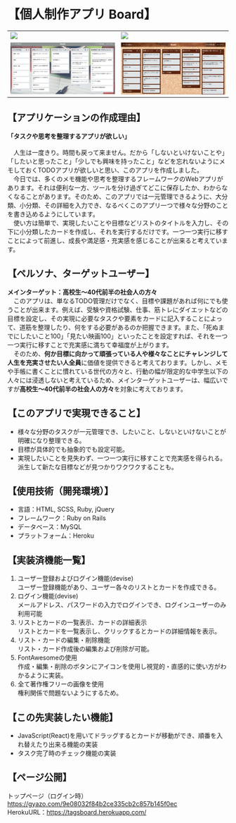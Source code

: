 # 【個人制作アプリ Board】
<table>
<tr>
<td><img src="app/assets/images/board-preview3.png"></td>
<td><img src="app/assets/images/board-preview6.png"></td>
</tr>
<tr>
<td><img src="app/assets/images/board-preview4.png"></td>
<td><img src="app/assets/images/board-preview7-wood.png"></td>
</tr>
</table>


## 【アプリケーションの作成理由】
 <b>「タスクや思考を整理するアプリが欲しい」</b><br>   
  &emsp;人生は一度きり。時間も戻って来ません。だから「しないといけないことや」「したいと思ったこと」「少しでも興味を持ったこと」などを忘れないようにメモしておくTODOアプリが欲しいと思い、このアプリを作成しました。<br>
  &emsp;今日では、多くのメモ機能や思考を整理するフレームワークのWebアプリがあります。それは便利な一方、ツールを分け過ぎてどこに保存したか、わからなくなることがあります。そのため、このアプリでは一元管理できるように、大分類、小分類、その詳細を入力でき、なるべくこのアプリ一つで様々な分野のことを書き込めるようにしています。<br>
  &emsp;使い方は簡単で、実現したいことや目標などリストのタイトルを入力し、その下に小分類したカードを作成し、それを実行するだけです。一つ一つ実行に移すことによって前進し、成長や満足感・充実感を感じることが出来ると考えています。<br>

## 【ペルソナ、ターゲットユーザー】
<b>メインターゲット：高校生〜40代前半の社会人の方々</b><br>
&emsp;このアプリは、単なるTODO管理だけでなく、目標や課題があれば何にでも使うことが出来ます。例えば、受験や資格試験、仕事、筋トレにダイエットなどの目標を設定し、その実現に必要なタスクや要素をカードに記入することによって、道筋を整理したり、何をする必要があるのか把握できます。また、「死ぬまでにしたいこと100」「見たい映画100」といったことを設定すれば、それを一つ一つ実行に移すことで充実感に満ちて幸福度が上がります。<br>
&emsp;そのため、<b>何か目標に向かって頑張っている人や様々なことにチャレンジして人生を充実させたい人全員</b>に価値を提供できると考えております。しかし、メモや手帳に書くことに慣れている世代の方々と、行動の幅が限定的な中学生以下の人々には浸透しないと考えているため、メインターゲットユーザーは、幅広いですが<b>高校生〜40代前半の社会人の方々</b>を対象に考えております。

## 【このアプリで実現できること】
  - 様々な分野のタスクが一元管理でき、したいこと、しないといけないことが明確になり整理できる。<br>
  - 目標が具体的でも抽象的でも設定可能。<br>
  - 実現したいことを見失わず、一つ一つ実行に移すことで充実感を得られる。派生して新たな目標などが見つかりワクワクすることも。<br>

## 【使用技術（開発環境）】
  - 言語：HTML, SCSS, Ruby, jQuery
  - フレームワーク：Ruby on Rails
  - データベース：MySQL
  - プラットフォーム：Heroku

## 【実装済機能一覧】
1. ユーザー登録およびログイン機能(devise)<br>
  ユーザー登録機能があり、ユーザー各々のリストとカードを作成できる。<br>
2. ログイン機能(devise)<br>
  メールアドレス、パスワードの入力でログインでき、ログインユーザーのみ利用可能<br>
3. リストとカードの一覧表示、カードの詳細表示<br>
  リストとカードを一覧表示し、クリックするとカードの詳細情報を表示。<br>
4. リスト・カードの編集・削除機能<br>
  リスト・カード作成後の編集および削除が可能。<br>
5. FontAwesomeの使用<br>
  作成・編集・削除のボタンにアイコンを使用し視覚的・直感的に使い方がわかるように実装。<br>
6. 全て著作権フリーの画像を使用<br>
  権利関係で問題ないようにするため。<br>

## 【この先実装したい機能】
 - JavaScript(React)を用いてドラッグするとカードが移動ができ、順番を入れ替えたり出来る機能の実装<br>
 - タスク完了時のチェック機能の実装

## 【ページ公開】
トップページ（ログイン時）  https://gyazo.com/9e08032f84b2ce335cb2c857b145f0ec<br>
HerokuURL：https://tagsboard.herokuapp.com/